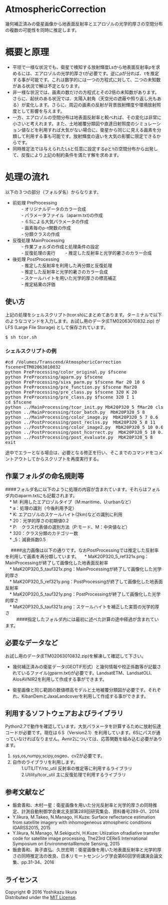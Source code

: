 AtmosphericCorrection
======================
幾何補正済みの衛星画像から地表面反射率とエアロゾルの光学的厚さの空間分布の複数の可能性を同時に推定します。

概要と原理
===
* 平坦で一様な状況でも、衛星で検知する放射輝度Lsから地表面反射率ρを求めるには、エアロゾルの光学的厚さτが必要です。逆にρが分れば、τを推定する事が可能です。これは数学的には一つの方程式に対して、二つの未知数がある状況で解は不定となります。
* 非一様な状況では、画素の数だけの方程式とその2倍の未知数があります。さらに、起伏のある状況では、太陽入射角（天空光の遮蔽や照り返し光もある）が変化します。さらに、周辺の画素の反射が背景放射輝度や環境放射照度として影響を与えます。
* 一方、エアロゾルの空間分布は地表面反射率と較べれば、その変化は非常に小さいと考えれます。また、土地被覆分類図や直達日射照度のシミュレーション値などを利用すれば大気がない場合に、衛星から同じに見える画素を分類して利用する事も可能です。放射輝度の違いを大気の影響に限定できるからです。
* 同時推定法では与えられたLsと任意に設定するρとτの空間分布から出発して、反復により上記の制約条件を満たす解を求めます。


処理の流れ
===
以下の３つの部分（フォルダ名）からなります。  
* 前処理 PreProcessing  
　　- オリジナルデータのカラー合成  
　　- パラメータファイル（aparm.txt)の作成  
　　- ６Sによる大気パラメータの作成  
　　- 画素毎のρ-τ関数の作成  
　　- 分類クラスの作成
* 反復処理 MainProcessing  
　　- 作業フォルダの作成と処理条件の設定  
　　- 反復処理の実行
　　- 推定した反射率と光学的暑さのカラー合成
* 後処理 PostProcessing  
　　- 推定した反射率を利用した再分類と反復処理  
　　- 推定した反射率と光学的暑さのカラー合成  
　　- スケールハイトを用いた光学的厚さの標高補正  
　　- 推定結果の評価


使い方
------
上記の処理をシェルスクリプト(tcor.sh)にまとめてあります。ターミナルで以下のようなコマンドを入力します。お試し用のデータ(ETM02063010832.zip) がLFS (Large File Storage) として保存されています。
<pre>
$ sh tcor.sh
</pre>

### シェルスクリプトの例 ###
<pre>
#cd /Volumes/Transcend/AtmosphericCorrection
fscene=ETM02063010832
python PreProcessing/color_original.py $fscene
python PreProcessing/aparm.py $fscene
python PreProcessing/sixs_parm.py $fscene Mar 20 10 6
python PreProcessing/pre_function.py $fscene Mar20
python PreProcessing/pre_class.py $fscene 320 K 20
python PreProcessing/pre_class.py $fscene 320 I 1
cd $fscene
python ../MainProcessing/tcor_init.py MbK20P320_5 fMar20 cls320K_20
python ../MainProcessing/tcor_batch.py  MbK20P320_5 8
python ../MainProcessing/color_image.py  MbK20P320_5 7 0.6
python ../PostProcessing/post_reclss.py  MbK20P320_5 8 11
python ../PostProcessing/color_image2.py  MbK20P320_5 10 0.6
python ../PostProcessing/post_hcorrect.py  MbK20P320_5 10 0.6
python ../PostProcessing/post_evaluate.py  MbK20P320_5 8
exit
</pre>

途中でエラーとなる場合は、必要となる修正を行い、そこまでのコマンドをコメントアウトしてからスクリプトを再度実行する。

作業フォルダの命名規則等
------
####フォルダ名に以下のように処理の内容が含まれています。それらはフォルダ内のaparm.txtにも記載されます。  
　* M: 利用したエアロゾルタイプ（M:maritime、U:urbanなど）  
　* a：処理の識別（今後利用予定）  
　* K: エアロゾルのスケールハイト(2km)などの識別に利用  
　* 20：光学的厚さの初期値0.2  
　* P:　クラス代表値の選別方法（P:モード、M：中央値など）  
　* 320：クラス分類のカテゴリー数  
　* _5：減衰係数0.5  

　
####出力画像は以下の通りです。なおPostProcessingでは推定した反射率を利用して画素を再分類しています。
　* MaK20P320_5_ref321x.png：MainProcessingが終了して画像化した地表面反射率  
　*  MaK20P320_5_tauf321x.png：MainProcessingが終了して画像化した光学的厚さ  
　* MaK20P320_5_ref321y.png：PostProcessingが終了して画像化した地表面反射率  
　* MaK20P320_5_tauf321y.png：PostProcessingが終了して画像化した光学的厚さ  
　* MaK20P320_5_tauf321z.png：スケールハイトを補正した実質の光学的厚さ  
　
　
####指定したフォルダ内には最初に述べた計算の途中経過が含まれています。


必要なデータなど
----------------
お試し用のデータ(ETM02063010832.zip)を解凍して確認して下さい。

* 幾何補正済みの衛星データ(GEOTIF形式）と幾何情報や校正係数等が記載されているファイル(gparm.txt)が必要です。LandsatETM、LandsatOLI、AlosAVNIR2を利用して作成する事ができます。

* 衛星画像と同じ範囲の数値標高モデルと土地被覆分類図が必要です。それぞれ、KibanDemとJaxaLandcoverを利用して作成する事ができます。


利用するソフトウェアおよびライブラリ
--------
Python2.7で動作を確認しています。大気パラメータを計算するために放射伝達コードが必要です。現在は６S（Version2.1）を利用しています。6Sにパスが通っていなければなりません。Avnir2については、応答関数を組み込む必要があります。

1. sys,os,numpy,scipy,osgeo、cv2が必要です。
2. 自作のライブラリを利用します。  
　　1.UTILITY/rtc\_util  反射率の推定等に利用するライブラリ
　　2.Utility/tcor\_util 主に反復処理で利用するライブラリ  　
　　　

参考文献など
--------
* 飯倉善和、木村一星：衛星画像を用いた分光反射率と光学的厚さの同時推定、計測自動制御学会東北支部第289回研究集会、資料番号289-01、2014
* Y.Iikura, M.Takeo, N.Manago, H.Kuze: Surface reflectance estimation from satellite imagery with inhomogeneous atmospheric conditions IGARSS2015, 2015
* Y.Iikura, N.Manago, M.Sekiguchi, H.Kuze: Utiization ofradiative transfer code for satellite image processing, The23rd CEReS International Symposium on EnvironmentalRemote Sensing, 2015
* 飯倉善和、眞子直弘、久世宏明：衛星画像を用いた地表面反射率と光学的厚さの同時推定法の改良、日本リモートセンシング学会第60回学術講演会論文集、pp.31-34、2016


ライセンス
----------
Copyright &copy; 2016 Yoshikazu Iikura  
Distributed under the [MIT License][mit].

[MIT]: http://www.opensource.org/licenses/mit-